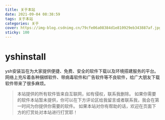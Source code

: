```yaml
---
title: 关于本站
date: 2021-09-04 08:38:59
tags: 关于本站
categories: 关于
cover: https://img-blog.csdnimg.cn/79cfe06a08384d1e810929eb343887af.jpg
sticky: 100
---
```


# yshinstall
ysh安装旨在为大家提供便捷、免费、安全的软件下载以及环境搭建服务的平台。网络上充斥着各种捆绑软件、带病毒软件和广告软件等不良软件，给广大朋友下载软件带来了很多麻烦。
> 本站提供的所有软件皆来自互联网，如有侵权，联系我删除。
> 如果你需要的软件本站暂未提供，你可以在下方评论区给我留言或者联系我，我会在第一时间为你提供你需要的软件。
> 如果本站对你有帮助的话，欢迎在页面下方的打赏处对本站进行打赏耶！
